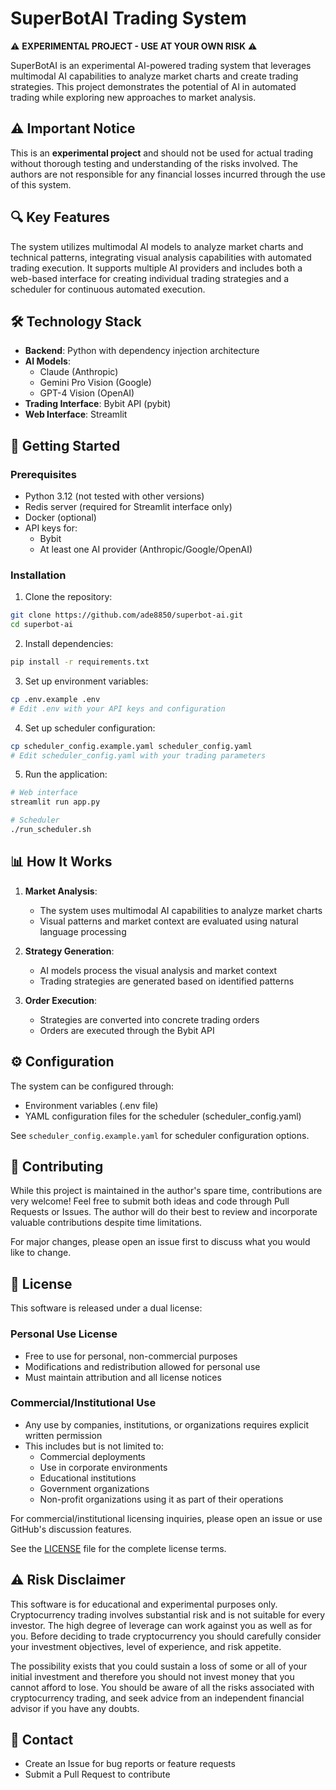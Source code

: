 # SuperBotAI Trading System

⚠️ **EXPERIMENTAL PROJECT - USE AT YOUR OWN RISK** ⚠️

SuperBotAI is an experimental AI-powered trading system that leverages multimodal AI capabilities to analyze market charts and create trading strategies. This project demonstrates the potential of AI in automated trading while exploring new approaches to market analysis.

## ⚠️ Important Notice

This is an **experimental project** and should not be used for actual trading without thorough testing and understanding of the risks involved. The authors are not responsible for any financial losses incurred through the use of this system.

## 🔍 Key Features

The system utilizes multimodal AI models to analyze market charts and technical patterns, integrating visual analysis capabilities with automated trading execution. It supports multiple AI providers and includes both a web-based interface for creating individual trading strategies and a scheduler for continuous automated execution.

## 🛠 Technology Stack

- **Backend**: Python with dependency injection architecture
- **AI Models**: 
  - Claude (Anthropic)
  - Gemini Pro Vision (Google)
  - GPT-4 Vision (OpenAI)
- **Trading Interface**: Bybit API (pybit)
- **Web Interface**: Streamlit

## 🚀 Getting Started

### Prerequisites

- Python 3.12 (not tested with other versions)
- Redis server (required for Streamlit interface only)
- Docker (optional)
- API keys for:
  - Bybit
  - At least one AI provider (Anthropic/Google/OpenAI)

### Installation

1. Clone the repository:
```bash
git clone https://github.com/ade8850/superbot-ai.git
cd superbot-ai
```

2. Install dependencies:
```bash
pip install -r requirements.txt
```

3. Set up environment variables:
```bash
cp .env.example .env
# Edit .env with your API keys and configuration
```

4. Set up scheduler configuration:
```bash
cp scheduler_config.example.yaml scheduler_config.yaml
# Edit scheduler_config.yaml with your trading parameters
```

5. Run the application:
```bash
# Web interface
streamlit run app.py

# Scheduler
./run_scheduler.sh
```

## 📊 How It Works

1. **Market Analysis**:
   - The system uses multimodal AI capabilities to analyze market charts
   - Visual patterns and market context are evaluated using natural language processing

2. **Strategy Generation**:
   - AI models process the visual analysis and market context
   - Trading strategies are generated based on identified patterns

3. **Order Execution**:
   - Strategies are converted into concrete trading orders
   - Orders are executed through the Bybit API

## ⚙️ Configuration

The system can be configured through:
- Environment variables (.env file)
- YAML configuration files for the scheduler (scheduler_config.yaml)

See `scheduler_config.example.yaml` for scheduler configuration options.

## 🤝 Contributing

While this project is maintained in the author's spare time, contributions are very welcome! Feel free to submit both ideas and code through Pull Requests or Issues. The author will do their best to review and incorporate valuable contributions despite time limitations.

For major changes, please open an issue first to discuss what you would like to change.

## 📜 License

This software is released under a dual license:

### Personal Use License
- Free to use for personal, non-commercial purposes
- Modifications and redistribution allowed for personal use
- Must maintain attribution and all license notices

### Commercial/Institutional Use
- Any use by companies, institutions, or organizations requires explicit written permission
- This includes but is not limited to:
  - Commercial deployments
  - Use in corporate environments
  - Educational institutions
  - Government organizations
  - Non-profit organizations using it as part of their operations

For commercial/institutional licensing inquiries, please open an issue or use GitHub's discussion features.

See the [LICENSE](LICENSE) file for the complete license terms.

## ⚠️ Risk Disclaimer

This software is for educational and experimental purposes only. Cryptocurrency trading involves substantial risk and is not suitable for every investor. The high degree of leverage can work against you as well as for you. Before deciding to trade cryptocurrency you should carefully consider your investment objectives, level of experience, and risk appetite.

The possibility exists that you could sustain a loss of some or all of your initial investment and therefore you should not invest money that you cannot afford to lose. You should be aware of all the risks associated with cryptocurrency trading, and seek advice from an independent financial advisor if you have any doubts.

## 📧 Contact

- Create an Issue for bug reports or feature requests
- Submit a Pull Request to contribute